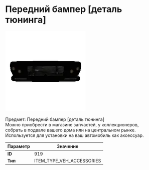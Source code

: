 # Передний бампер [деталь тюнинга]

![Item Image](../img/919.webp?raw=true)

Предмет: Передний бампер [деталь тюнинга]<br>Можно приобрести в магазине запчастей, у коллекционеров,<br>собрать в подвале вашего дома или на центральном рынке.<br>Используется для установки на ваш автомобиль как аксессуар.


| Параметр | Значение |
|----------|----------|
| **ID** | 919 |
| **Тип** | ITEM_TYPE_VEH_ACCESSORIES |

